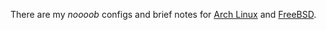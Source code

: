 There are my *noooob* configs and brief notes for [Arch Linux](https://www.archlinux.org/) and [FreeBSD](https://www.freebsd.org/).
